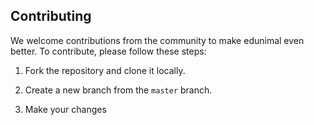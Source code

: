 ## Contributing
We welcome contributions from the community to make edunimal even better. To contribute, please follow these steps:

1. Fork the repository and clone it locally.

2. Create a new branch from the `master` branch.

3. Make your changes